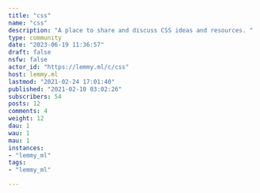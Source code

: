 ```yaml
---
title: "css" 
name: "css"
description: "A place to share and discuss CSS ideas and resources. "
type: community
date: "2023-06-19 11:36:57"
draft: false
nsfw: false
actor_id: "https://lemmy.ml/c/css"
host: lemmy.ml
lastmod: "2021-02-24 17:01:40"
published: "2021-02-10 03:02:26"
subscribers: 54
posts: 12
comments: 4
weight: 12
dau: 1
wau: 1
mau: 1
instances:
- "lemmy_ml"
tags: 
- "lemmy_ml"

---
```


